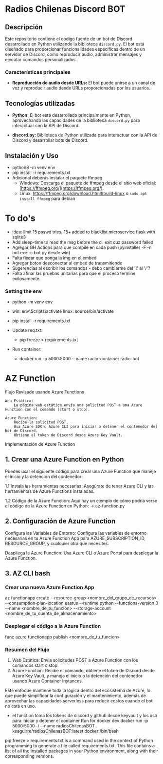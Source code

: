 # Radios Chilenas Discord BOT

## Descripción

Este repositorio contiene el código fuente de un bot de Discord desarrollado en Python utilizando la biblioteca `discord.py`. El bot está diseñado para proporcionar funcionalidades específicas dentro de un servidor de Discord, como reproducir audio, administrar mensajes y ejecutar comandos personalizados.

### Características principales

- **Reproducción de audio desde URLs:** El bot puede unirse a un canal de voz y reproducir audio desde URLs proporcionadas por los usuarios.

## Tecnologías utilizadas

- **Python:** El bot está desarrollado principalmente en Python, aprovechando las capacidades de la biblioteca `discord.py` para interactuar con la API de Discord.

- **discord.py:** Biblioteca de Python utilizada para interactuar con la API de Discord y desarrollar bots de Discord.

## Instalación y Uso
- python3 -m venv env
- pip install -r requirements.txt
- Adicional deberás instalar el paquete ffmpeg
    - Windows: Descarga el paquete de ffmpeg desde el sitio web oficial: [https://ffmpeg.org/](https://ffmpeg.org/).
    - Linux: https://ffmpeg.org/download.html#build-linux o <code>sudo apt install ffmpeg</code> para debian

# To do's
- idea: limit 15 psswd tries, 15+ added to blacklist microservice flask with sqlite3
- Add sleep-time to read the msg before the cli exit cuz password failed
- Agregar GH Actions para que compile en cada push (pyinstaller -F -n bot.exe -c bot.py desde win)
- Falta fixear que ponga la img en el embed
- Agregar boton desconectar al embed de transmitiendo
- Sugerencias al escribir los comandos - debo cambiarme del '!' al '/'?
- Falta afinar las pruebas unitarias para que el proceso termine exitosamente.

### Setting the env
- python -m venv env
- win: env\Scripts\activate linux: source/bin/activate
- pip install -r requirements.txt
- Update req.txt:
    - pip freeze > requirements.txt

- Run container:
    - docker run -p 5000:5000 --name radio-container radio-bot


# AZ Function

Flujo Revisado usando Azure Functions

    Web Estática:
        La página web estática envía una solicitud POST a una Azure Function con el comando (start o stop).

    Azure Function:
        Recibe la solicitud POST.
        Usa Azure SDK o Azure CLI para iniciar o detener el contenedor del bot de Discord.
        Obtiene el token de Discord desde Azure Key Vault.

Implementación de Azure Function
## 1.  Crear una Azure Function en Python

Puedes usar el siguiente código para crear una Azure Function que maneje el inicio y la detención del contenedor:

1.1 Instala las herramientas necesarias:
    Asegúrate de tener Azure CLI y las herramientas de Azure Functions instaladas.

1.2 Código de la Azure Function:
    Aquí hay un ejemplo de cómo podría verse el código de la Azure Function en Python: -> az-function.py

## 2. Configuración de Azure Function

Configura las Variables de Entorno:
    Configura las variables de entorno necesarias en tu Azure Function App para AZURE_SUBSCRIPTION_ID, RESOURCE_GROUP, y cualquier otra que necesites.

Despliega la Azure Function:
    Usa Azure CLI o Azure Portal para desplegar la Azure Function.

## 3. AZ CLI bash
### Crear una nueva Azure Function App
az functionapp create --resource-group <nombre_del_grupo_de_recursos> --consumption-plan-location eastus --runtime python --functions-version 3 --name <nombre_de_tu_funcion> --storage-account <nombre_de_tu_cuenta_de_almacenamiento>

### Desplegar el código a la Azure Function
func azure functionapp publish <nombre_de_tu_funcion>

### Resumen del Flujo

1. Web Estática: Envia solicitudes POST a Azure Function con los comandos start o stop.
2. Azure Function: Recibe el comando, obtiene el token de Discord desde Azure Key Vault, y maneja el inicio o la detención del contenedor usando Azure Container Instances.

Este enfoque mantiene toda la lógica dentro del ecosistema de Azure, lo que puede simplificar la configuración y el mantenimiento, además de aprovechar las capacidades serverless para reducir costos cuando el bot no está en uso.

- el function toma los tokens de discord y github desde keyvault y los usa para iniciar y detener el container
Run for docker dev
docker run -p 5000:5000 -i --name radiosChilenasBOT keaguirre/radiosChilenasBOT:latest docker /bin/bash

pip freeze > requirements.txt is a command used in the context of Python programming to generate a file called requirements.txt. This file contains a list of all the installed packages in your Python environment, along with their corresponding versions.
